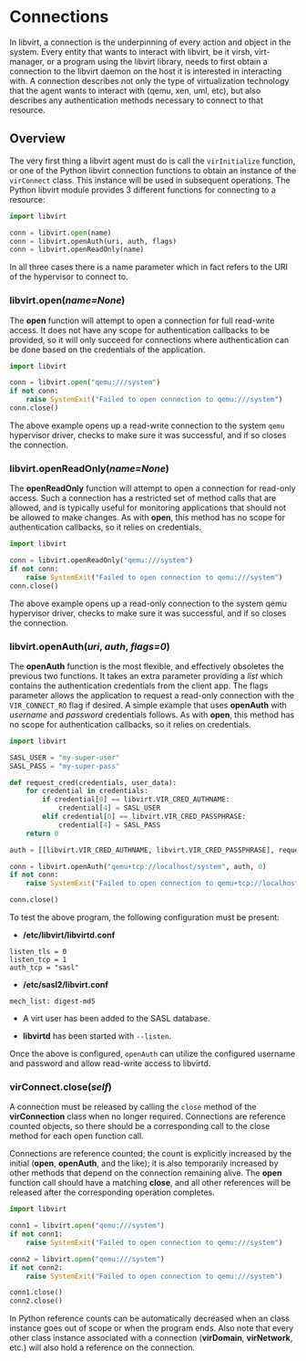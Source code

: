 # Connections

 In libvirt, a connection is the underpinning of every action and object in the system. Every entity that wants to interact with libvirt, be it virsh, virt-manager, or a program using the libvirt library, needs to first obtain a connection to the libvirt daemon on the host it is interested in interacting with. A connection describes not only the type of virtualization technology that the agent wants to interact with (qemu, xen, uml, etc), but also describes any authentication methods necessary to connect to that resource.

## Overview

 The very first thing a libvirt agent must do is call the `virInitialize` function, or one of the Python libvirt connection functions to obtain an instance of the `virConnect` class. This instance will be used in subsequent operations. The Python libvirt module provides 3 different functions for connecting to a resource:

```python
import libvirt

conn = libvirt.open(name)
conn = libvirt.openAuth(uri, auth, flags)
conn = libvirt.openReadOnly(name)
```

In all three cases there is a name parameter which in fact refers to the URI of the hypervisor to connect to.

### <span>libvirt.**open**(*name=None*)</span>

The **open** function will attempt to open a connection for full read-write access. It does not have any scope for authentication callbacks to be provided, so it will only succeed for connections where authentication can be done based on the credentials of the application.

```python
import libvirt

conn = libvirt.open("qemu:///system")
if not conn:
    raise SystemExit("Failed to open connection to qemu:///system")
conn.close()
```

The above example opens up a read-write connection to the system `qemu` hypervisor driver, checks to make sure it was successful, and if so closes the connection.

### <span>libvirt.**openReadOnly**(*name=None*)</span>

The **openReadOnly** function will attempt to open a connection for read-only access. Such a connection has a restricted set of method calls that are allowed, and is typically useful for monitoring applications that should not be allowed to make changes. As with **open**, this method has no scope for authentication callbacks, so it relies on credentials.

```python
import libvirt

conn = libvirt.openReadOnly("qemu:///system")
if not conn:
    raise SystemExit("Failed to open connection to qemu:///system")
conn.close()
```

The above example opens up a read-only connection to the system qemu hypervisor driver, checks to make sure it was successful, and if so closes the connection.

### <span>libvirt.**openAuth**(*uri*, *auth*, *flags=0*)</span>

The **openAuth** function is the most flexible, and effectively obsoletes the previous two functions. It takes an extra parameter providing a *list* which contains the authentication credentials from the client app. The flags parameter allows the application to request a read-only connection with the `VIR_CONNECT_RO` flag if desired. A simple example that uses **openAuth** with *username* and *password* credentials follows. As with **open**, this method has no scope for authentication callbacks, so it relies on credentials.

```python
import libvirt

SASL_USER = "my-super-user"
SASL_PASS = "my-super-pass"

def request_cred(credentials, user_data):
    for credential in credentials:
        if credential[0] == libvirt.VIR_CRED_AUTHNAME:
            credential[4] = SASL_USER
        elif credential[0] == libvirt.VIR_CRED_PASSPHRASE:
            credential[4] = SASL_PASS
    return 0

auth = [[libvirt.VIR_CRED_AUTHNAME, libvirt.VIR_CRED_PASSPHRASE], request_cred, None]

conn = libvirt.openAuth("qemu+tcp://localhost/system", auth, 0)
if not conn:
    raise SystemExit("Failed to open connection to qemu+tcp://localhost/system")

conn.close()
```

To test the above program, the following configuration must be present:

- **/etc/libvirt/libvirtd.conf**
```
listen_tls = 0
listen_tcp = 1
auth_tcp = "sasl"
```

- **/etc/sasl2/libvirt.conf**
```
mech_list: digest-md5
```

- A virt user has been added to the SASL database.

- **libvirtd** has been started with `--listen`.

Once the above is configured, `openAuth` can utilize the configured username and password and allow read-write access to libvirtd.

### <span>virConnect.**close**(*self*)</span>

A connection must be released by calling the `close` method of the **virConnection** class when no longer required. Connections are reference counted objects, so there should be a corresponding call to the close method for each open function call.

Connections are reference counted; the count is explicitly increased by the initial (**open**, **openAuth**, and the like); it is also temporarily increased by other methods that depend on the connection remaining alive. The **open** function call should have a matching **close**, and all other references will be released after the corresponding operation completes.

```python
import libvirt

conn1 = libvirt.open("qemu:///system")
if not conn1:
    raise SystemExit("Failed to open connection to qemu:///system")

conn2 = libvirt.open("qemu:///system")
if not conn2:
    raise SystemExit("Failed to open connection to qemu:///system")

conn1.close()
conn2.close()
```

In Python reference counts can be automatically decreased when an class instance goes out of scope or when the program ends. Also note that every other class instance associated with a connection (**virDomain**, **virNetwork**, etc.) will also hold a reference on the connection.